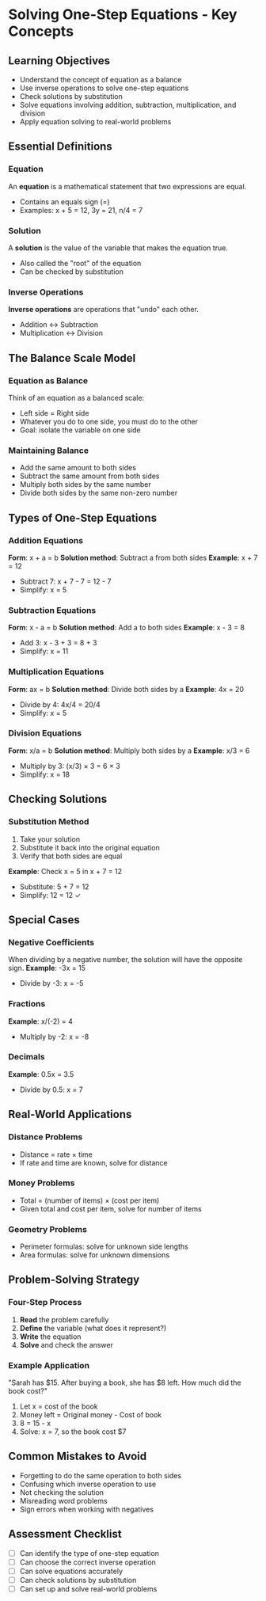 # Solving One-Step Equations - Key Concepts

## Learning Objectives
- Understand the concept of equation as a balance
- Use inverse operations to solve one-step equations
- Check solutions by substitution
- Solve equations involving addition, subtraction, multiplication, and division
- Apply equation solving to real-world problems

## Essential Definitions

### Equation
An **equation** is a mathematical statement that two expressions are equal.
- Contains an equals sign (=)
- Examples: x + 5 = 12, 3y = 21, n/4 = 7

### Solution
A **solution** is the value of the variable that makes the equation true.
- Also called the "root" of the equation
- Can be checked by substitution

### Inverse Operations
**Inverse operations** are operations that "undo" each other.
- Addition ↔ Subtraction
- Multiplication ↔ Division

## The Balance Scale Model

### Equation as Balance
Think of an equation as a balanced scale:
- Left side = Right side
- Whatever you do to one side, you must do to the other
- Goal: isolate the variable on one side

### Maintaining Balance
- Add the same amount to both sides
- Subtract the same amount from both sides
- Multiply both sides by the same number
- Divide both sides by the same non-zero number

## Types of One-Step Equations

### Addition Equations
**Form**: x + a = b
**Solution method**: Subtract a from both sides
**Example**: x + 7 = 12
- Subtract 7: x + 7 - 7 = 12 - 7
- Simplify: x = 5

### Subtraction Equations
**Form**: x - a = b
**Solution method**: Add a to both sides
**Example**: x - 3 = 8
- Add 3: x - 3 + 3 = 8 + 3
- Simplify: x = 11

### Multiplication Equations
**Form**: ax = b
**Solution method**: Divide both sides by a
**Example**: 4x = 20
- Divide by 4: 4x/4 = 20/4
- Simplify: x = 5

### Division Equations
**Form**: x/a = b
**Solution method**: Multiply both sides by a
**Example**: x/3 = 6
- Multiply by 3: (x/3) × 3 = 6 × 3
- Simplify: x = 18

## Checking Solutions

### Substitution Method
1. Take your solution
2. Substitute it back into the original equation
3. Verify that both sides are equal

**Example**: Check x = 5 in x + 7 = 12
- Substitute: 5 + 7 = 12
- Simplify: 12 = 12 ✓

## Special Cases

### Negative Coefficients
When dividing by a negative number, the solution will have the opposite sign.
**Example**: -3x = 15
- Divide by -3: x = -5

### Fractions
**Example**: x/(-2) = 4
- Multiply by -2: x = -8

### Decimals
**Example**: 0.5x = 3.5
- Divide by 0.5: x = 7

## Real-World Applications

### Distance Problems
- Distance = rate × time
- If rate and time are known, solve for distance

### Money Problems
- Total = (number of items) × (cost per item)
- Given total and cost per item, solve for number of items

### Geometry Problems
- Perimeter formulas: solve for unknown side lengths
- Area formulas: solve for unknown dimensions

## Problem-Solving Strategy

### Four-Step Process
1. **Read** the problem carefully
2. **Define** the variable (what does it represent?)
3. **Write** the equation
4. **Solve** and check the answer

### Example Application
"Sarah has $15. After buying a book, she has $8 left. How much did the book cost?"
1. Let x = cost of the book
2. Money left = Original money - Cost of book
3. 8 = 15 - x
4. Solve: x = 7, so the book cost $7

## Common Mistakes to Avoid
- Forgetting to do the same operation to both sides
- Confusing which inverse operation to use
- Not checking the solution
- Misreading word problems
- Sign errors when working with negatives

## Assessment Checklist
- [ ] Can identify the type of one-step equation
- [ ] Can choose the correct inverse operation
- [ ] Can solve equations accurately
- [ ] Can check solutions by substitution
- [ ] Can set up and solve real-world problems